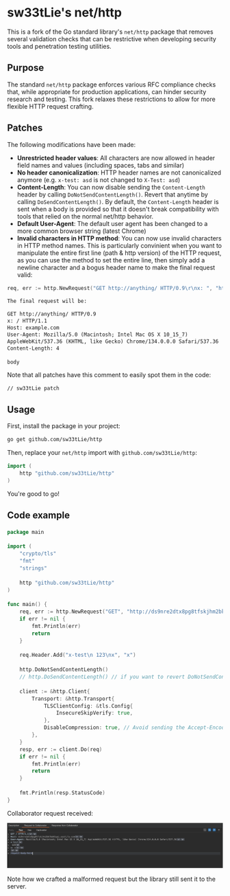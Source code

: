 # sw33tLie's net/http

This is a fork of the Go standard library's `net/http` package that removes several validation checks that can be restrictive when developing security tools and penetration testing utilities.

## Purpose

The standard `net/http` package enforces various RFC compliance checks that, while appropriate for production applications, can hinder security research and testing. This fork relaxes these restrictions to allow for more flexible HTTP request crafting.

## Patches

The following modifications have been made:

- **Unrestricted header values**: All characters are now allowed in header field names and values (including spaces, tabs and similar)
- **No header canonicalization**: HTTP header names are not canonicalized anymore (e.g. `x-test: asd` is not changed to `X-Test: asd`)
- **Content-Length**: You can now disable sending the `Content-Length` header by calling `DoNotSendContentLength()`. Revert that anytime by calling `DoSendContentLength()`. By default, the `Content-Length` header is sent when a body is provided so that it doesn't break compatibility with tools that relied on the normal net/http behavior.
- **Default User-Agent**: The default user agent has been changed to a more common browser string (latest Chrome)
- **Invalid characters in HTTP method**: You can now use invalid characters in HTTP method names. This is particularly convinient when you want to manipulate the entire first line (path & http version) of the HTTP request, as you can use the method to set the entire line, then simply add a newline character and a bogus header name to make the final request valid:

```go
req, err := http.NewRequest("GET http://anything/ HTTP/0.9\r\nx: ", "http://example.com/", strings.NewReader("body"))
```

	The final request will be:

```http
GET http://anything/ HTTP/0.9
x: / HTTP/1.1
Host: example.com
User-Agent: Mozilla/5.0 (Macintosh; Intel Mac OS X 10_15_7) AppleWebKit/537.36 (KHTML, like Gecko) Chrome/134.0.0.0 Safari/537.36
Content-Length: 4

body
```
Note that all patches have this comment to easily spot them in the code:

```
// sw33tLie patch
```

## Usage

First, install the package in your project:

```bash
go get github.com/sw33tLie/http
```

Then, replace your `net/http` import with `github.com/sw33tLie/http`:

```go
import (
	http "github.com/sw33tLie/http"
)
```

You're good to go!

## Code example

```go
package main

import (
	"crypto/tls"
	"fmt"
	"strings"

	http "github.com/sw33tLie/http"
)

func main() {
	req, err := http.NewRequest("GET", "http://ds9nre2dtx8pg8tfskjhm2bk7bd41upj.oastify.com", strings.NewReader("request-body-here"))
	if err != nil {
		fmt.Println(err)
		return
	}

	req.Header.Add("x-test\n 123\nx", "x")

	http.DoNotSendContentLength()
	// http.DoSendContentLength() // if you want to revert DoNotSendContentLength()

	client := &http.Client{
		Transport: &http.Transport{
			TLSClientConfig: &tls.Config{
				InsecureSkipVerify: true,
			},
			DisableCompression: true, // Avoid sending the Accept-Encoding: gzip header
		},
	}
	resp, err := client.Do(req)
	if err != nil {
		fmt.Println(err)
		return
	}

	fmt.Println(resp.StatusCode)
}

```

Collaborator request received:

![Collaborator request received](./resources/collaborator-screenshot.png)

Note how we crafted a malformed request but the library still sent it to the server.
